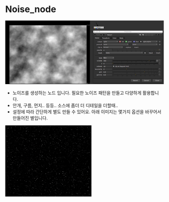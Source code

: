 # Noise\_node

![](../../.gitbook/assets/noise_node.png)

* 노이즈를 생성하는 노드 입니다. 필요한 노이즈 패턴을 만들고 다양하게 활용합니다.
* 안개, 구름, 먼지.. 등등.. 소스에 좀더 더 디테일을 더할때..
* 설정에 따라 간단하게 별도 만들 수 있어요. 아래 이미지는 몇가지 옵션을 바꾸어서 만들어진 별입니다.

![](../../.gitbook/assets/noise_example_star.png)

